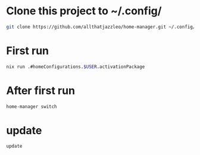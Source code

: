 # Clone this project to ~/.config/
```sh
git clone https://github.com/allthatjazzleo/home-manager.git ~/.config/
```

# First run
```sh
nix run .#homeConfigurations.$USER.activationPackage
```
# After first run
```sh
home-manager switch
```

# update
```sh
update
```